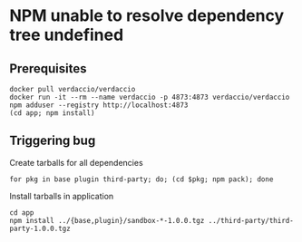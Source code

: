 # NPM unable to resolve dependency tree undefined

## Prerequisites

    docker pull verdaccio/verdaccio
    docker run -it --rm --name verdaccio -p 4873:4873 verdaccio/verdaccio
    npm adduser --registry http://localhost:4873
    (cd app; npm install)

## Triggering bug

Create tarballs for all dependencies

    for pkg in base plugin third-party; do; (cd $pkg; npm pack); done

Install tarballs in application

    cd app
    npm install ../{base,plugin}/sandbox-*-1.0.0.tgz ../third-party/third-party-1.0.0.tgz

